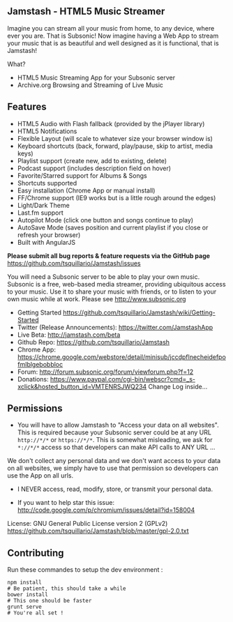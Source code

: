 Jamstash - HTML5 Music Streamer
-------------------------------

Imagine you can stream all your music from home, to any device, where ever you are. That is Subsonic! Now imagine having a Web App to stream your music that is as beautiful and well designed as it is functional, that is Jamstash!

What?

* HTML5 Music Streaming App for your Subsonic server
* Archive.org Browsing and Streaming of Live Music

## Features

* HTML5 Audio with Flash fallback (provided by the jPlayer library)
* HTML5 Notifications
* Flexible Layout (will scale to whatever size your browser window is)
* Keyboard shortcuts (back, forward, play/pause, skip to artist, media keys)
* Playlist support (create new, add to existing, delete)
* Podcast support (includes description field on hover)
* Favorite/Starred support for Albums & Songs
* Shortcuts supported
* Easy installation (Chrome App or manual install)
* FF/Chrome support (IE9 works but is a little rough around the edges)
* Light/Dark Theme
* Last.fm support
* Autopilot Mode (click one button and songs continue to play)
* AutoSave Mode (saves position and current playlist if you close or refresh your browser)
* Built with AngularJS

**Please submit all bug reports & feature requests via the GitHub page**
https://github.com/tsquillario/Jamstash/issues

You will need a Subsonic server to be able to play your own music. Subsonic is a free, web-based media streamer, providing ubiquitous access to your music. Use it to share your music with friends, or to listen to your own music while at work. Please see http://www.subsonic.org

* Getting Started https://github.com/tsquillario/Jamstash/wiki/Getting-Started
* Twitter (Release Announcements): https://twitter.com/JamstashApp
* Live Beta: http://jamstash.com/beta
* Github Repo: https://github.com/tsquillario/Jamstash
* Chrome App: https://chrome.google.com/webstore/detail/minisub/jccdpflnecheidefpofmlblgebobbloc
* Forum: http://forum.subsonic.org/forum/viewforum.php?f=12
* Donations: https://www.paypal.com/cgi-bin/webscr?cmd=_s-xclick&hosted_button_id=VMTENRSJWQ234
Change Log inside...

## Permissions

* You will have to allow Jamstash to "Access your data on all websites". This is required because your Subsonic server could be at any URL `http://*/*` or `https://*/*`. This is somewhat misleading, we ask for `*://*/*` access so that developers can make API calls to ANY URL ...

We don't collect any personal data and we don't want access to your data on all websites, we simply have to use that permission so developers can use the App on all urls.

* I NEVER access, read, modify, store, or transmit your personal data.

* If you want to help star this issue: http://code.google.com/p/chromium/issues/detail?id=158004

License: GNU General Public License version 2 (GPLv2)
https://github.com/tsquillario/Jamstash/blob/master/gpl-2.0.txt

## Contributing

Run these commandes to setup the dev environment :

```
npm install
# Be patient, this should take a while
bower install
# This one should be faster
grunt serve
# You're all set !
```
